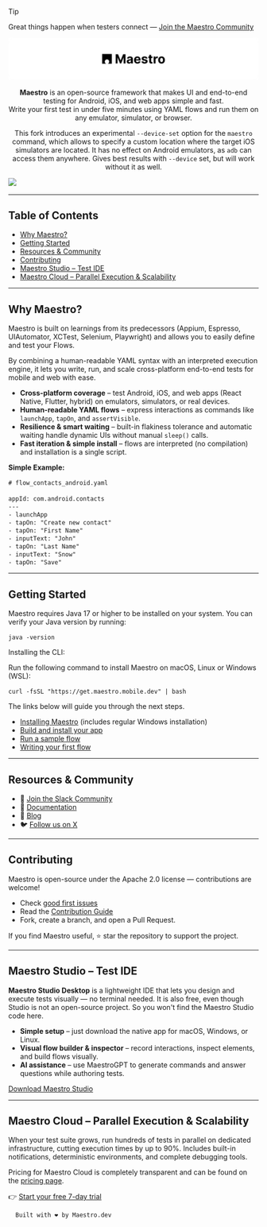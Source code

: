 > [!TIP]
> Great things happen when testers connect — [Join the Maestro Community](https://maestrodev.typeform.com/to/FelIEe8A)


<p align="center">
  <a href="https://www.maestro.dev">
    <img width="1200" alt="Maestro logo" src="./assets/banne_logo.png" />
  </a>
</p>


<p align="center">
  <strong>Maestro</strong> is an open-source framework that makes UI and end-to-end testing for Android, iOS, and web apps simple and fast.<br/>
  Write your first test in under five minutes using YAML flows and run them on any emulator, simulator, or browser.
</p>

<p align="center">
  This fork introduces an experimental <code>--device-set</code> option for the <code>maestro</code> command, which allows to specify a custom location where the target iOS simulators are located. It has no effect on Android emulators, as <code>adb</code> can access them anywhere. Gives best results with <code>--device</code> set, but will work without it as well.
</p>

<img src="https://user-images.githubusercontent.com/847683/187275009-ddbdf963-ce1d-4e07-ac08-b10f145e8894.gif" />

---

## Table of Contents

- [Why Maestro?](#why-maestro)
- [Getting Started](#getting-started)
- [Resources & Community](#resources--community)
- [Contributing](#contributing)
- [Maestro Studio – Test IDE](#maestro-studio--test-ide)
- [Maestro Cloud – Parallel Execution & Scalability](#maestro-cloud--parallel-execution--scalability)


---

## Why Maestro?

Maestro is built on learnings from its predecessors (Appium, Espresso, UIAutomator, XCTest, Selenium, Playwright) and allows you to easily define and test your Flows.

By combining a human-readable YAML syntax with an interpreted execution engine, it lets you write, run, and scale cross-platform end-to-end tests for mobile and web with ease.

- **Cross-platform coverage** – test Android, iOS, and web apps (React Native, Flutter, hybrid) on emulators, simulators, or real devices.  
- **Human-readable YAML flows** – express interactions as commands like `launchApp`, `tapOn`, and `assertVisible`.  
- **Resilience & smart waiting** – built-in flakiness tolerance and automatic waiting handle dynamic UIs without manual `sleep()` calls.  
- **Fast iteration & simple install** – flows are interpreted (no compilation) and installation is a single script.

**Simple Example:**
```
# flow_contacts_android.yaml

appId: com.android.contacts
---
- launchApp
- tapOn: "Create new contact"
- tapOn: "First Name"
- inputText: "John"
- tapOn: "Last Name"
- inputText: "Snow"
- tapOn: "Save"
```

---
## Getting Started

Maestro requires Java 17 or higher to be installed on your system. You can verify your Java version by running:

```
java -version
```

Installing the CLI:

Run the following command to install Maestro on macOS, Linux or Windows (WSL):

```
curl -fsSL "https://get.maestro.mobile.dev" | bash
```

The links below will guide you through the next steps.

- [Installing Maestro](https://docs.maestro.dev/getting-started/installing-maestro) (includes regular Windows installation)
- [Build and install your app](https://docs.maestro.dev/getting-started/build-and-install-your-app)
- [Run a sample flow](https://docs.maestro.dev/getting-started/run-a-sample-flow)
- [Writing your first flow](https://docs.maestro.dev/getting-started/writing-your-first-flow)


---

## Resources & Community

- 💬 [Join the Slack Community](https://maestrodev.typeform.com/to/FelIEe8A)
- 📘 [Documentation](https://docs.maestro.dev)  
- 📰 [Blog](https://maestro.dev/blog?utm_source=github-readme) 
- 🐦 [Follow us on X](https://twitter.com/maestro__dev)

---

## Contributing

Maestro is open-source under the Apache 2.0 license — contributions are welcome!

- Check [good first issues](https://github.com/mobile-dev-inc/maestro/issues?q=is%3Aopen+is%3Aissue+label%3A%22good+first+issue%22)
- Read the [Contribution Guide](https://github.com/mobile-dev-inc/Maestro/blob/main/CONTRIBUTING.md) 
- Fork, create a branch, and open a Pull Request.

If you find Maestro useful, ⭐ star the repository to support the project.

---

## Maestro Studio – Test IDE

**Maestro Studio Desktop** is a lightweight IDE that lets you design and execute tests visually — no terminal needed. 
It is also free, even though Studio is not an open-source project. So you won't find the Maestro Studio code here.

- **Simple setup** – just download the native app for macOS, Windows, or Linux.  
- **Visual flow builder & inspector** – record interactions, inspect elements, and build flows visually.  
- **AI assistance** – use MaestroGPT to generate commands and answer questions while authoring tests.

[Download Maestro Studio](https://maestro.dev/?utm_source=github-readme#maestro-studio)

---

## Maestro Cloud – Parallel Execution & Scalability

When your test suite grows, run hundreds of tests in parallel on dedicated infrastructure, cutting execution times by up to 90%. Includes built-in notifications, deterministic environments, and complete debugging tools.

Pricing for Maestro Cloud is completely transparent and can be found on the [pricing page](https://maestro.dev/pricing?utm_source=github-readme).

👉 [Start your free 7-day trial](https://maestro.dev/cloud?utm_source=github-readme)



```
  Built with ❤️ by Maestro.dev
```


